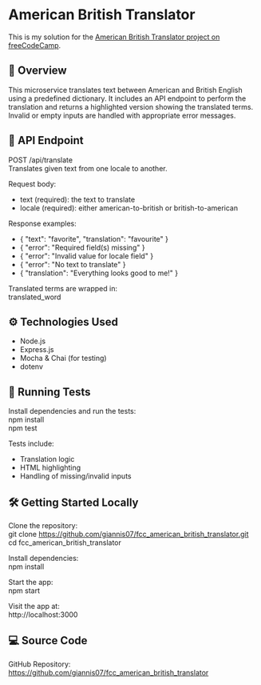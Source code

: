 # American British Translator

This is my solution for the [American British Translator project on freeCodeCamp](https://www.freecodecamp.org/learn/quality-assurance/quality-assurance-projects/american-british-translator).

## 📌 Overview

This microservice translates text between American and British English using a predefined dictionary. It includes an API endpoint to perform the translation and returns a highlighted version showing the translated terms. Invalid or empty inputs are handled with appropriate error messages.

## 📡 API Endpoint

POST /api/translate  
Translates given text from one locale to another.

Request body:  
- text (required): the text to translate  
- locale (required): either american-to-british or british-to-american

Response examples:  
- { "text": "favorite", "translation": "favourite" }  
- { "error": "Required field(s) missing" }  
- { "error": "Invalid value for locale field" }  
- { "error": "No text to translate" }  
- { "translation": "Everything looks good to me!" }

Translated terms are wrapped in:  
<span class="highlight">translated_word</span>

## ⚙️ Technologies Used

- Node.js  
- Express.js  
- Mocha & Chai (for testing)  
- dotenv

## 🧪 Running Tests

Install dependencies and run the tests:  
npm install  
npm test

Tests include:  
- Translation logic  
- HTML highlighting  
- Handling of missing/invalid inputs

## 🛠️ Getting Started Locally

Clone the repository:  
git clone https://github.com/giannis07/fcc_american_british_translator.git  
cd fcc_american_british_translator

Install dependencies:  
npm install

Start the app:  
npm start

Visit the app at:  
http://localhost:3000

## 💻 Source Code

GitHub Repository: https://github.com/giannis07/fcc_american_british_translator
